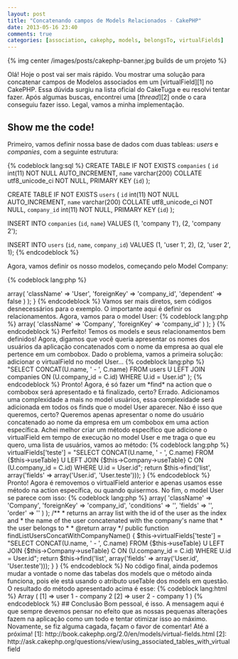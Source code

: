 ```yaml
---
layout: post
title: "Concatenando campos de Models Relacionados - CakePHP"
date: 2013-05-16 23:40
comments: true
categories: [association, cakephp, models, belongsTo, virtualFields]
---
```

{% img center /images/posts/cakephp-banner.jpg builds de um projeto %}
<!-- more -->

Olá! Hoje o post vai ser mais rápido. Vou mostrar uma solução para concatenar campos de Modelos associados em um [virtualField][1] no CakePHP. Essa dúvida surgiu na lista oficial do CakeTuga e eu resolvi tentar fazer. Após algumas buscas, encontrei uma [*thread*][2] onde o cara conseguiu fazer isso. Legal, vamos a minha implementação.

## Show me the code!

Primeiro, vamos definir nossa base de dados com duas tableas: *users* e *companies*, com a seguinte estrutura:

{% codeblock lang:sql %}
CREATE TABLE IF NOT EXISTS `companies` (
  `id` int(11) NOT NULL AUTO_INCREMENT,
  `name` varchar(200) COLLATE utf8_unicode_ci NOT NULL,
  PRIMARY KEY (`id`)
);

CREATE TABLE IF NOT EXISTS `users` (
  `id` int(11) NOT NULL AUTO_INCREMENT,
  `name` varchar(200) COLLATE utf8_unicode_ci NOT NULL,
  `company_id` int(11) NOT NULL,
  PRIMARY KEY (`id`)
);

INSERT INTO `companies` (`id`, `name`) VALUES
(1, 'company 1'),
(2, 'company 2');

INSERT INTO `users` (`id`, `name`, `company_id`) VALUES
(1, 'user 1', 2),
(2, 'user 2', 1);
{% endcodeblock %}

Agora, vamos definir os nosso modelos, começando pelo Model Company:

{% codeblock lang:php %}
<?php
App::uses('AppModel', 'Model');

class Company extends AppModel
{

	public $displayField = 'name';

	public $hasMany = array(
		'User' => array(
			'className' => 'User',
			'foreignKey' => 'company_id',
			'dependent' => false
		)
	);

}
{% endcodeblock %}

Vamos ser mais diretos, sem códigos desnecessários para o exemplo. O importante aqui é definir os relacionamentos. Agora, vamos para o model User:

{% codeblock lang:php %}
<?php
App::uses('AppModel', 'Model');

class User extends AppModel 
{
	public $displayField = 'name';
	
	public $belongsTo = array(
		'Company' => array(
			'className' => 'Company',
			'foreignKey' => 'company_id'
		)
	);
}

{% endcodeblock %}

Perfeito! Temos os models e seus relacionamentos bem definidos! Agora, digamos que você queria apresentar os nomes dos usuários da aplicação concatenados com o nome da empresa ao qual ele pertence em um combobox. Dado o problema, vamos a primeira solução: adicionar o virtualField no model User...

{% codeblock lang:php %}
<?php
public $virtualFields = array(
	"user_comp" => "SELECT 
						CONCAT(U.name, ' - ', C.name) 
					FROM 
						users U
					LEFT JOIN 
						companies 
						ON (U.company_id = C.id)
					WHERE 
					U.id = User.id"
);
{% endcodeblock %}

Pronto! Agora, é só fazer um *find* na action que o combobox será apresentado e tá finalizado, certo? Errado. Adicionamos uma complexidade a mais no model usuários, essa complexidade será adicionada em todos os finds que o model User aparecer. Não é isso que queremos, certo? Queremos apenas apresentar o nome do usuário concatenado ao nome da empresa em um combobox em uma action específica. Achei melhor criar um método específico que adicione o virtualField em tempo de execução no model User e me traga o que eu quero, uma lista de usuários, vamos ao método:

{% codeblock lang:php %}
<?php
public function findListUsersConcatWithCompanyName()
{
	$this->virtualFields['teste'] = "SELECT 
										CONCAT(U.name, ' - ', C.name) 
									FROM 
										{$this->useTable} U
									LEFT JOIN 
										{$this->Company->useTable} C
										ON (U.company_id = C.id)
									WHERE 
										U.id = User.id";

	return $this->find('list', array('fields' => array('User.id', 'User.teste')));
}
{% endcodeblock %}

Pronto! Agora é removemos o virtualField anterior e apenas usamos esse método na action específica, ou quando quisermos.

No fim, o model User se parece com isso:

{% codeblock lang:php %}
<?php
App::uses('AppModel', 'Model');

class User extends AppModel 
{
	public $displayField = 'name';

	public $belongsTo = array(
		'Company' => array(
			'className' => 'Company',
			'foreignKey' => 'company_id',
			'conditions' => '',
			'fields' => '',
			'order' => ''
		)
	);

    /**
     * returns an array list with the id of the user as the index and
     * the name of the user concatenated with the company's name that 
     * the user belongs to
     * 
     * @return array
     */
	public function findListUsersConcatWithCompanyName()
	{
		$this->virtualFields['teste'] = "SELECT 
											CONCAT(U.name, ' - ', C.name) 
										FROM 
											{$this->useTable} U
										LEFT JOIN 
											{$this->Company->useTable} C
											ON (U.company_id = C.id)
										WHERE 
											U.id = User.id";

		return $this->find('list', array('fields' => array('User.id', 'User.teste')));
	}
}

{% endcodeblock %}

No código final, ainda podemos mudar a vontade o nome das tabelas dos models que o método ainda funciona, pois ele está usando o atributo useTable dos models em questão.

O resultado do método apresentado acima é esse:

{% codeblock lang:html %}
Array
(
    [1] => user 1 - company 2
    [2] => user 2 - company 1
)
{% endcodeblock %}

## Conclusão

Bom pessoal, é isso. A mensagem aqui é que sempre devemos pensar no efeito que as nossas pequenas alterações fazem na aplicação como um todo e tentar otimizar isso ao máximo.

Novamente, se fiz alguma cagada, façam o favor de comentar!

Até a próxima!

[1]: http://book.cakephp.org/2.0/en/models/virtual-fields.html
[2]: http://ask.cakephp.org/questions/view/using_associated_tables_with_virtualfield
